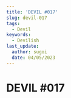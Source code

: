 ```yaml
---
title: 'DEVIL #017'
slug: devil-017
tags:
  - Devil
keywords:
  - Devilish
last_update:
  author: sugoi
  date: 04/05/2023
---
```


# DEVIL #017
